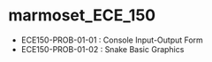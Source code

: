 # marmoset_ECE_150

* ECE150-PROB-01-01 : Console Input-Output Form
* ECE150-PROB-01-02 : Snake Basic Graphics
